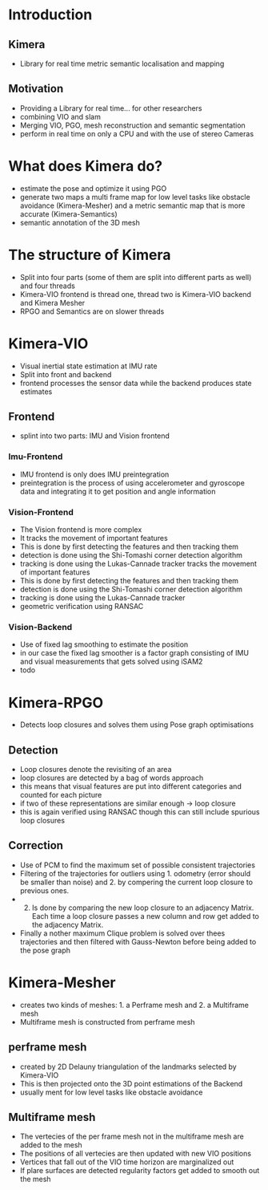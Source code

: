 # Introduction 
## Kimera 
- Library for real time metric semantic localisation and mapping
## Motivation 
- Providing a Library for real time... for other researchers 
- combining VIO and slam
- Merging VIO, PGO, mesh reconstruction and semantic segmentation
- perform in real time on only a CPU and with the use of stereo Cameras


# What does Kimera do? 
- estimate the pose and optimize it using PGO
- generate two maps a multi frame map for low level tasks like obstacle avoidance (Kimera-Mesher) and a metric semantic map that is more accurate (Kimera-Semantics)
- semantic annotation of the 3D mesh

# The structure of Kimera
- Split into four parts (some of them are split into different parts as well) and four threads 
- Kimera-VIO frontend is thread one, thread two is Kimera-VIO backend and Kimera Mesher
- RPGO and Semantics are on slower threads

# Kimera-VIO
- Visual inertial state estimation at IMU rate
- Split into front and backend 
- frontend processes the sensor data while the backend produces state estimates
## Frontend 
- splint into two parts: IMU and Vision frontend
### Imu-Frontend
- IMU frontend is only does IMU preintegration 
- preintegration is the process of using accelerometer and gyroscope data and integrating it to get position and angle information
### Vision-Frontend
- The Vision frontend is more complex 
- It tracks the movement of important features
- This is done by first detecting the features and then tracking them 
- detection is done using the Shi-Tomashi corner detection algorithm 
- tracking is done using the Lukas-Cannade tracker  tracks the movement of important features
- This is done by first detecting the features and then tracking them 
- detection is done using the Shi-Tomashi corner detection algorithm 
- tracking is done using the Lukas-Cannade tracker 
- geometric verification using RANSAC

### Vision-Backend
- Use of fixed lag smoothing to estimate the position
- in our case the fixed lag smoother is a factor graph consisting of IMU and visual measurements that gets solved using iSAM2
- todo
# Kimera-RPGO
- Detects loop closures and solves them using Pose graph optimisations
## Detection
- Loop closures denote the revisiting of an area
- loop closures are detected by a bag of words approach 
- this means that visual features are put into different categories and counted for each picture
- if two of these representations are similar enough -> loop closure
- this is again verified using RANSAC though this can still include spurious loop closures
## Correction 
- Use of PCM to find the maximum set of possible consistent trajectories
- Filtering of the trajectories for outliers using 1. odometry (error should be smaller than noise)
and 2. by compering the current loop closure to previous ones. 
- 2. Is done by comparing the new loop closure to an adjacency Matrix. Each time a loop closure passes a new column and row get added to the adjacency Matrix.
- Finally a nother maximum Clique problem is solved over thees trajectories and then filtered with Gauss-Newton before being added to the pose graph

# Kimera-Mesher
- creates two kinds of meshes: 1. a Perframe mesh and 2. a Multiframe mesh
- Multiframe mesh is constructed from perframe mesh
## perframe mesh
- created by 2D Delauny triangulation of the landmarks selected by Kimera-VIO 
- This is then projected onto the 3D point estimations of the Backend 
- usually ment for low level tasks like obstacle avoidance
## Multiframe mesh
- The vertecies of the per frame mesh not in the multiframe mesh are added to the mesh
- The positions of all vertecies are then updated with new VIO positions
- Vertices that fall out of the VIO time horizon are marginalized out
- If plare surfaces are detected regularity factors get added to smooth out the mesh
